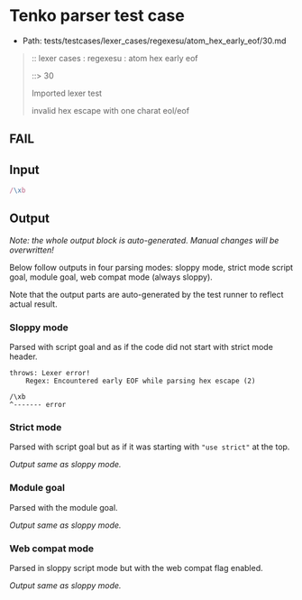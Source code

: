 # Tenko parser test case

- Path: tests/testcases/lexer_cases/regexesu/atom_hex_early_eof/30.md

> :: lexer cases : regexesu : atom hex early eof
>
> ::> 30
>
> Imported lexer test
>
> invalid hex escape with one charat eol/eof

## FAIL

## Input

`````js
/\xb
`````

## Output

_Note: the whole output block is auto-generated. Manual changes will be overwritten!_

Below follow outputs in four parsing modes: sloppy mode, strict mode script goal, module goal, web compat mode (always sloppy).

Note that the output parts are auto-generated by the test runner to reflect actual result.

### Sloppy mode

Parsed with script goal and as if the code did not start with strict mode header.

`````
throws: Lexer error!
    Regex: Encountered early EOF while parsing hex escape (2)

/\xb
^------- error
`````

### Strict mode

Parsed with script goal but as if it was starting with `"use strict"` at the top.

_Output same as sloppy mode._

### Module goal

Parsed with the module goal.

_Output same as sloppy mode._

### Web compat mode

Parsed in sloppy script mode but with the web compat flag enabled.

_Output same as sloppy mode._
